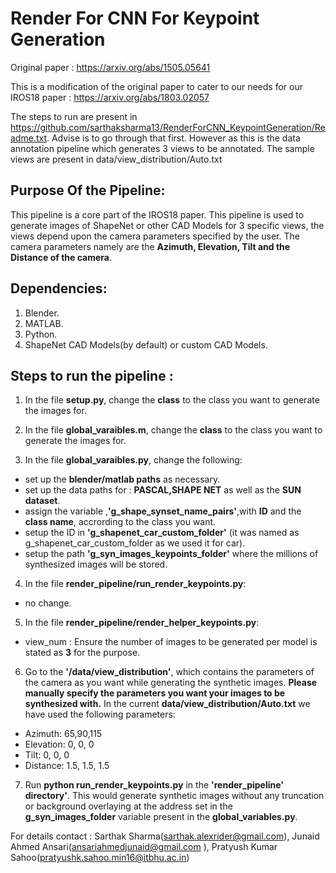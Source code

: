 # Render For CNN For Keypoint Generation


Original paper : https://arxiv.org/abs/1505.05641

This is a modification of the original paper to cater to our needs for our  IROS18 paper : https://arxiv.org/abs/1803.02057

The steps to run are present in https://github.com/sarthaksharma13/RenderForCNN_KeypointGeneration/Readme.txt. Advise is to go through that first. 
However as this is the data annotation pipeline which generates 3 views to be annotated. The sample views are present in data/view_distribution/Auto.txt
## Purpose Of the Pipeline:

This pipeline is a core part of the IROS18 paper. This pipeline is used to generate images of ShapeNet or other CAD Models for 3 specific views, the views depend upon the camera parameters specified by the user. The camera parameters namely are the **Azimuth, Elevation, Tilt and the Distance of the camera**. 

## Dependencies:

1. Blender.
2. MATLAB.
3. Python.
4. ShapeNet CAD Models(by default) or custom CAD Models.

## Steps to run the pipeline :

1. In the file **setup.py**, change the **class** to the class you want to generate the images for.

2. In the file **global_varaibles.m**, change the **class** to the class you want to generate the images for.

3. In the file **global_varaibles.py**, change the following:
  - set up the **blender/matlab paths** as necessary.
  - set up the data paths for : **PASCAL,SHAPE NET** as well as the **SUN dataset**.
  - assign the variable ,**'g_shape_synset_name_pairs'**,with **ID** and the **class name**, accrording to the class you want.
  - setup the ID in **'g_shapenet_car_custom_folder'** (it was named as g_shapenet_car_custom_folder as we used it for car).
  - setup the path **'g_syn_images_keypoints_folder'** where the millions of synthesized images will be stored.
  
4. In the file **render_pipeline/run_render_keypoints.py**:
  - no change.
  
5. In the file **render_pipeline/render_helper_keypoints.py**:
  - view_num : Ensure the number of images to be generated per model is stated as **3** for the purpose.

6. Go to the **'/data/view_distribution'**, which contains the parameters of the camera as you want while generating the synthetic images. **Please manually specify the parameters you want your images to be synthesized with.** In the current **data/view_distribution/Auto.txt** we have used the following parameters:
  - Azimuth: 65,90,115
  - Elevation: 0, 0, 0
  - Tilt: 0, 0, 0
  - Distance: 1.5, 1.5, 1.5
 
7. Run **python run_render_keypoints.py** in the **'render_pipeline' directory'**. This would generate synthetic images without any truncation or background overlaying at the address set in the **g_syn_images_folder** variable present in the **global_variables.py**.


For details contact : Sarthak Sharma(sarthak.alexrider@gmail.com), Junaid Ahmed Ansari(ansariahmedjunaid@gmail.com ), Pratyush Kumar Sahoo(pratyushk.sahoo.min16@itbhu.ac.in)
